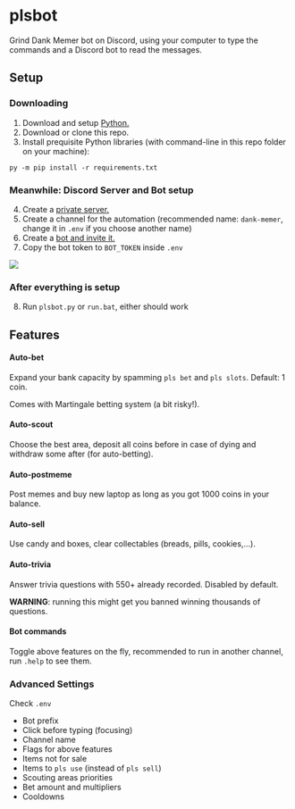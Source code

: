 # plsbot
Grind Dank Memer bot on Discord, using your computer to type the commands and a Discord bot to read the messages.

## Setup

### Downloading

1. Download and setup [Python.](https://www.python.org/downloads/)
2. Download or clone this repo.
3. Install prequisite Python libraries (with command-line in this repo folder on your machine):
```
py -m pip install -r requirements.txt
```

### Meanwhile: Discord Server and Bot setup
4. Create a [private server.](https://support.discordapp.com/hc/en-us/articles/204849977-How-do-I-create-a-server-)
5. Create a channel for the automation (recommended name: `dank-memer`, change it in `.env` if you choose another name)
6. Create a [bot and invite it.](https://discordpy.readthedocs.io/en/latest/discord.html)
7. Copy the bot token to `BOT_TOKEN` inside `.env`

![](https://discordpy.readthedocs.io/en/latest/_images/discord_bot_user_options.png)

### After everything is setup
8. Run `plsbot.py` or `run.bat`, either should work

## Features
#### Auto-bet
Expand your bank capacity by spamming `pls bet` and `pls slots`. Default: 1 coin.

Comes with Martingale betting system (a bit risky!).

#### Auto-scout
Choose the best area, deposit all coins before in case of dying and withdraw some after (for auto-betting).

#### Auto-postmeme
Post memes and buy new laptop as long as you got 1000 coins in your balance.

#### Auto-sell
Use candy and boxes, clear collectables (breads, pills, cookies,...).

#### Auto-trivia
Answer trivia questions with 550+ already recorded. Disabled by default.

**WARNING**: running this might get you banned winning thousands of questions.

#### Bot commands
Toggle above features on the fly, recommended to run in another channel, run `.help` to see them.

### Advanced Settings
Check `.env`

- Bot prefix
- Click before typing (focusing)
- Channel name
- Flags for above features
- Items not for sale
- Items to `pls use` (instead of `pls sell`)
- Scouting areas priorities
- Bet amount and multipliers
- Cooldowns
